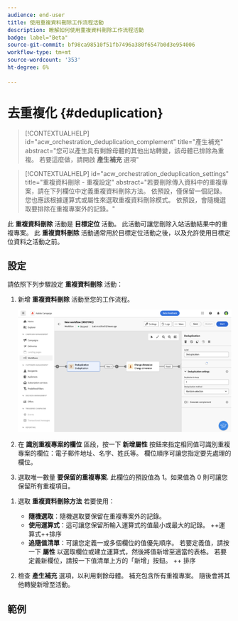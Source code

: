 ```yaml
---
audience: end-user
title: 使用重複資料刪除工作流程活動
description: 瞭解如何使用重複資料刪除工作流程活動
badge: label="Beta"
source-git-commit: bf98ca98510f51fb7496a380f6547b0d3e954006
workflow-type: tm+mt
source-wordcount: '353'
ht-degree: 6%

---
```



# 去重複化 {#deduplication}

<!--
>[!CONTEXTUALHELP]
>id="acw_orchestration_deduplication_fields"
>title="Fork activity"
>abstract="The Deduplication activity allows you to..."
-->

>[!CONTEXTUALHELP]
>id="acw_orchestration_deduplication_complement"
>title="產生補充"
>abstract="您可以產生具有剩餘母體的其他出站轉變，該母體已排除為重複。 若要這麼做，請開啟 **產生補充** 選項"

>[!CONTEXTUALHELP]
>id="acw_orchestration_deduplication_settings"
>title="重複資料刪除 - 重複設定"
>abstract="若要刪除傳入資料中的重複專案，請在下列欄位中定義重複資料刪除方法。 依預設，僅保留一個記錄。 您也應該根據運算式或屬性來選取重複資料刪除模式。 依預設，會隨機選取要排除在重複專案外的記錄。"

此 **重複資料刪除** 活動是 **目標定位** 活動。 此活動可讓您刪除入站活動結果中的重複專案。 此 **重複資料刪除** 活動通常用於目標定位活動之後，以及允許使用目標定位資料之活動之前。

## 設定

請依照下列步驟設定 **重複資料刪除** 活動：

1. 新增 **重複資料刪除** 活動至您的工作流程。

   ![](../assets/workflow-deduplication.png)

1. 在 **識別重複專案的欄位** 區段，按一下 **新增屬性** 按鈕來指定相同值可識別重複專案的欄位：電子郵件地址、名字、姓氏等。 欄位順序可讓您指定要先處理的欄位。

1. 選取唯一數量 **要保留的重複專案**. 此欄位的預設值為 1。如果值為 0 則可讓您保留所有重複項目。

<!--
    For example, if records A and B are considered duplicates of record Y, and a record C is considered as a duplicate of record Z:

    * If the value of the field is 1: only the Y and Z records are kept.
    * If the value of the field is 0: all the records are kept.
    * If the value of the field is 2: records C and Z are kept and two records from A, B, and Y are kept, by chance or depending on the deduplication method selected thereafter.

-->

1. 選取 **重複資料刪除方法** 若要使用：

   * **隨機選取**：隨機選取要保留在重複專案外的記錄。
   * **使用運算式**：這可讓您保留所輸入運算式的值最小或最大的記錄。 ++運算式++排序
   * **追隨值清單**：可讓您定義一或多個欄位的值優先順序。 若要定義值，請按一下 **屬性** 以選取欄位或建立運算式，然後將值新增至適當的表格。 若要定義新欄位，請按一下值清單上方的「新增」按鈕。 ++ 排序

1. 檢查 **產生補充** 選項，以利用剩餘母體。 補充包含所有重複專案。 隨後會將其他轉變新增至活動。

## 範例

